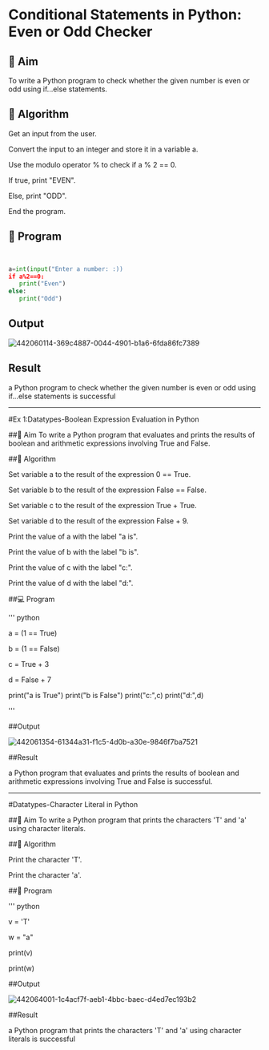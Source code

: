 # Conditional Statements in Python: Even or Odd Checker
## 🎯 Aim
To write a Python program to check whether the given number is even or odd using if...else statements.

## 🧠 Algorithm

Get an input from the user.

Convert the input to an integer and store it in a variable a.

Use the modulo operator % to check if a % 2 == 0.

If true, print "EVEN".

Else, print "ODD".

End the program.

## 🧾 Program

``` python


a=int(input("Enter a number: :))
if a%2==0:
   print("Even")
else:
   print("Odd")

```

## Output

![442060114-369c4887-0044-4901-b1a6-6fda86fc7389](https://github.com/user-attachments/assets/8d04ba37-f00e-406b-bec8-cda4d62f426f)


## Result

a Python program to check whether the given number is even or odd using if...else statements is successful

---

#Ex 1:Datatypes-Boolean Expression Evaluation in Python

##🎯 Aim
To write a Python program that evaluates and prints the results of boolean and arithmetic expressions involving True and False.

##🧠 Algorithm

Set variable a to the result of the expression 0 == True.

Set variable b to the result of the expression False == False.

Set variable c to the result of the expression True + True.

Set variable d to the result of the expression False + 9.

Print the value of a with the label "a is".

Print the value of b with the label "b is".

Print the value of c with the label "c:".

Print the value of d with the label "d:".

##💻 Program

''' python

a = (1 == True)

b = (1 == False)

c = True + 3

d = False + 7

print("a is True")
print("b is False")
print("c:",c)
print("d:",d)

'''


##Output

![442061354-61344a31-f1c5-4d0b-a30e-9846f7ba7521](https://github.com/user-attachments/assets/aeac68dd-3975-4f87-a146-6e140126db19)


##Result

a Python program that evaluates and prints the results of boolean and arithmetic expressions involving True and False is successful.

---

#Datatypes-Character Literal in Python

##🎯 Aim
To write a Python program that prints the characters 'T' and 'a' using character literals.

##🧠 Algorithm

Print the character 'T'.

Print the character 'a'.

##🧾 Program

''' python

v = 'T'

w = "a"

print(v)

print(w)


##Output

![442064001-1c4acf7f-aeb1-4bbc-baec-d4ed7ec193b2](https://github.com/user-attachments/assets/f7dc5c21-f3d8-4533-a466-a661544dacf3)


##Result

a Python program that prints the characters 'T' and 'a' using character literals is successful






